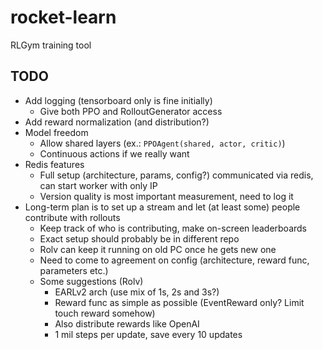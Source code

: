 # rocket-learn
RLGym training tool

## TODO
- Add logging (tensorboard only is fine initially)
  - Give both PPO and RolloutGenerator access
- Add reward normalization (and distribution?)
- Model freedom
  - Allow shared layers (ex.: `PPOAgent(shared, actor, critic)`)
  - Continuous actions if we really want
- Redis features 
  - Full setup (architecture, params, config?) communicated via redis, can start worker with only IP
  - Version quality is most important measurement, need to log it
- Long-term plan is to set up a stream and let (at least some) people contribute with rollouts
  - Keep track of who is contributing, make on-screen leaderboards
  - Exact setup should probably be in different repo
  - Rolv can keep it running on old PC once he gets new one
  - Need to come to agreement on config (architecture, reward func, parameters etc.)
  - Some suggestions (Rolv)
    - EARLv2 arch (use mix of 1s, 2s and 3s?)
    - Reward func as simple as possible (EventReward only? Limit touch reward somehow)
    - Also distribute rewards like OpenAI
    - 1 mil steps per update, save every 10 updates
